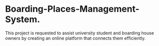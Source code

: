# Boarding-Places-Management-System.
This project is requested to assist university student and boarding house owners by creating an online platform that connects them efficiently.
